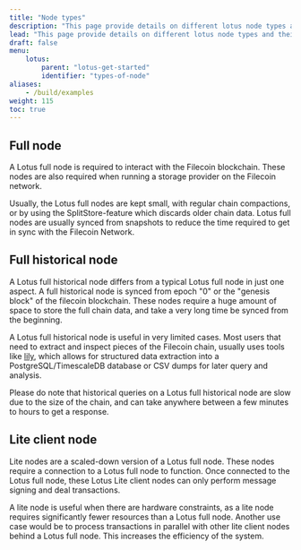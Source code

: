 ```yaml
---
title: "Node types"
description: "This page provide details on different lotus node types and their use case."
lead: "This page provide details on different lotus node types and their use case."
draft: false
menu:
    lotus:
        parent: "lotus-get-started"
        identifier: "types-of-node"
aliases:
    - /build/examples
weight: 115
toc: true
---
```


## Full node

A Lotus full node is required to interact with the Filecoin blockchain. These nodes are also required when running a storage provider on the Filecoin network.

Usually, the Lotus full nodes are kept small, with regular chain compactions, or by using the SplitStore-feature which discards older chain data. Lotus full nodes are usually synced from snapshots to reduce the time required to get in sync with the Filecoin Network.

## Full historical node

A Lotus full historical node differs from a typical Lotus full node in just one aspect. A full historical node is synced from epoch "0" or the "genesis block" of the filecoin blockchain. These nodes require a huge amount of space to store the full chain data, and take a very long time be synced from the beginning.

A Lotus full historical node is useful in very limited cases. Most users that need to extract and inspect pieces of the Filecoin chain, usually uses tools like [lily](https://lilium.sh/software/lily/introduction/), which allows for structured data extraction into a PostgreSQL/TimescaleDB database or CSV dumps for later query and analysis.

Please do note that historical queries on a Lotus full historical node are slow due to the size of the chain, and can take anywhere between a few minutes to hours to get a response.

## Lite client node

Lite nodes are a scaled-down version of a Lotus full node. These nodes require a connection to a Lotus full node to function. Once connected to the Lotus full node, these Lotus Lite client nodes can only perform message signing and deal transactions.

A lite node is useful when there are hardware constraints, as a lite node requires significantly fewer resources than a Lotus full node. Another use case would be to process transactions in parallel with other lite client nodes behind a Lotus full node. This increases the efficiency of the system.
